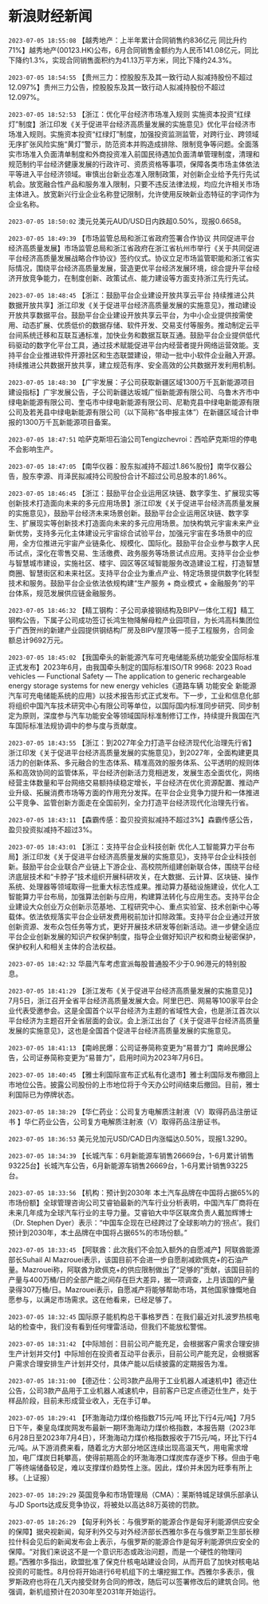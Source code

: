 # 新浪财经新闻
`2023-07-05 18:55:08` 【越秀地产：上半年累计合同销售约836亿元 同比升约71%】越秀地产(00123.HK)公布，6月合同销售金额约为人民币141.08亿元，同比下降约1.3%，实现合同销售面积约为41.13万平方米，同比下降约24.3%。

`2023-07-05 18:54:55` 【贵州三力：控股股东及其一致行动人拟减持股份不超过12.097%】贵州三力公告，控股股东及其一致行动人拟减持股份不超过12.097%。

`2023-07-05 18:52:53` 【浙江：优化平台经济市场准入规则 实施资本投资“红绿灯”制度】浙江印发《关于促进平台经济高质量发展的实施意见》优化平台经济市场准入规则。实施资本投资“红绿灯”制度，加强投资监测监管，对跨行业、跨领域无序扩张风险实施“黄灯”警示，防范资本并购造成排除、限制竞争等问题。全面落实市场准入负面清单制度和外商投资准入前国民待遇加负面清单管理制度，清理和规范制约平台经济健康发展的行政许可、资质资格等事项，保障各类市场主体依法平等进入平台经济领域。审慎出台新业态准入限制政策，对创新企业给予先行先试机会。放宽融合性产品和服务准入限制，只要不违反法律法规，均应允许相关市场主体进入。放宽新兴行业企业名称登记限制，允许使用反映新业态特征的字词作为企业名称。

`2023-07-05 18:50:02` 澳元兑美元AUD/USD日内跌超0.50%，现报0.6658。

`2023-07-05 18:49:39` 【市场监管总局和浙江省政府签署合作协议 共同促进平台经济高质量发展】市场监管总局和浙江省政府在浙江省杭州市举行《关于共同促进平台经济高质量发展战略合作协议》签约仪式。协议立足市场监管职能和浙江省实际情况，围绕平台经济高质量发展，营造更优平台经济发展环境，综合提升平台经济开放竞争能力，在制度创新、政策试点、能力建设等方面支持浙江先行先试。

`2023-07-05 18:48:45` 【浙江：鼓励平台企业建设开放共享云平台 持续推进公共数据开放共享】浙江印发《关于促进平台经济高质量发展的实施意见》，推动建设开放共享数据平台。鼓励平台企业建设开放共享云平台，为中小企业提供按需使用、动态扩展、优质低价的数据存储、软件开发、交易支付等服务。推动制定云平台间系统迁移和互联互通标准，加快业务和数据互联互通。鼓励平台企业提供低代码驱动的数字化平台工具，通过技术赋能促进平台内经营者提升网络运营效能。支持平台企业推进软件开源社区和生态联盟建设，带动一批中小软件企业融入开源。持续推进公共数据开放共享，建立规范有序、安全高效的公共数据开发利用机制。

`2023-07-05 18:48:30` 【广宇发展：子公司获取新疆区域1300万千瓦新能源项目建设指标】广宇发展公告，子公司新疆达坂城广恒新能源有限公司、乌鲁木齐市中绿电新能源有限公司、奎屯市中绿电新能源有限公司、尼勒克县中绿电新能源有限公司及若羌县中绿电新能源有限公司（以下简称“各申报主体”）在新疆区域合计申报的1300万千瓦新能源项目备案。

`2023-07-05 18:47:51` 哈萨克斯坦石油公司Tengizchevroi：西哈萨克斯坦的停电不会影响生产。

`2023-07-05 18:47:05` 【南华仪器：股东拟减持不超过1.86%股份】南华仪器公告，股东李源、肖泽民拟减持公司股份合计不超过公司总股本的1.86%。

`2023-07-05 18:46:45` 【浙江：鼓励平台企业运用区块链、数字孪生、扩展现实等创新技术打造面向未来的多元应用场景】浙江印发《关于促进平台经济高质量发展的实施意见》，鼓励平台经济未来场景创新。鼓励平台企业运用区块链、数字孪生、扩展现实等创新技术打造面向未来的多元应用场景。加快构筑元宇宙未来产业新优势，支持多元化主体建设元宇宙综合试验平台，加强元宇宙在多场景中的应用，全方位推进元宇宙产业链条化、规模化、国际化。鼓励平台企业参与数字人民币试点，深化在零售交易、生活缴费、政务服务等场景试点应用。支持平台企业参与智慧城市建设，实施社区、楼宇、园区等区域智能服务改造建设工程，打造智慧商圈、智慧街区和未来社区。支持平台企业为重点产业、特定场景提供数字化转型技术和服务。鼓励平台企业依法依规构建“生产服务 + 商业模式 + 金融服务”的平台体系，规范发展供应链金融服务。

`2023-07-05 18:46:32` 【精工钢构：子公司承接钢结构及BIPV一体化工程】精工钢构公告，下属子公司成功签订长鸿生物降解母粒产业园项目，为长鸿高科集团位于广西贺州的新建产业园提供钢结构厂房及BIPV屋顶等一揽子工程服务，合同金额总计9692万元。

`2023-07-05 18:45:02` 【我国牵头的新能源汽车可充电储能系统功能安全国际标准正式发布】2023年6月，由我国牵头制定的国际标准ISO/TR 9968: 2023 Road vehicles — Functional Safety — The application to generic rechargeable energy storage systems for new energy vehicles《道路车辆 功能安全 新能源汽车可充电储能系统的应用》以技术报告形式正式发布。下一步，工业和信息化部将组织中国汽车技术研究中心有限公司等单位，以国际国内标准同步研究、同步制定为原则，深度参与汽车功能安全等领域国际标准制修订工作，持续提升我国在汽车国际标准法规协调中的参与度与贡献度。

`2023-07-05 18:43:55` 【浙江：到2027年全力打造平台经济现代化治理先行省】浙江印发《关于促进平台经济高质量发展的实施意见》，到2027年，全面构建更具活力的创新体系、多元融合的生态体系、精准高效的服务体系、公平透明的规则体系和高效协同的监管体系，平台经济创新活力竞相迸发，发展生态全面优化，网络经营主体数量和平台网络交易额持续稳定增长，平台经济在优化资源配置、推动产业升级、拓展消费市场等方面的作用充分发挥。在平台企业竞争力提升和一体推进公平竞争、监管创新方面走在全国前列，全力打造平台经济现代化治理先行省。

`2023-07-05 18:43:11` 【森霸传感：盈贝投资拟减持不超过3%】森霸传感公告，盈贝投资拟减持不超过3%。

`2023-07-05 18:43:01` 【浙江：支持平台企业科技创新 优化人工智能算力平台布局】浙江印发《关于促进平台经济高质量发展的实施意见》，支持平台企业科技创新。鼓励平台企业联合产业链上下游企业、高校院所组建创新联合体，围绕平台经济底层技术和“卡脖子”技术组织开展科研攻关，在大数据、云计算、区块链、操作系统、处理器等领域取得一批重大标志性成果。推动算力基础设施建设，优化人工智能算力平台布局，加强算法创新与应用，构建算法转化与应用生态。支持平台企业建设大众创业万众创新示范基地、工程研究中心、重点实验室、技术创新中心等载体。依法依规落实平台企业研发费用税前加计扣除政策。支持平台企业通过开放创新资源、发布众包任务等方式，更好开展技术研发等创新活动。进一步健全适应平台企业创新发展的知识产权保护制度，指导企业做好知识产权和商业秘密保护，保护权利人和相关主体的合法权益。

`2023-07-05 18:42:32` 华晨汽车考虑宣派每股普通股不少于0.96港元的特别股息。

`2023-07-05 18:41:29` 【浙江发布《关于促进平台经济高质量发展的实施意见》】7月5日，浙江召开全省平台经济高质量发展大会。阿里巴巴、网易等100家平台企业代表受邀参会。这是全国首个以平台经济为主题的省域性大会，也是浙江首次以平台经济为主题召开全省层面的会议。会上浙江出台了《关于促进平台经济高质量发展的实施意见》，这也是全国首个促进平台经济高质量发展的实施意见。

`2023-07-05 18:41:13` 【南岭民爆：公司证券简称变更为“易普力”】南岭民爆公告，公司证券简称变更为“易普力”，启用时间为2023年7月6日。

`2023-07-05 18:40:45` 【雅士利国际宣布正式私有化退市】雅士利国际发布撤回上市地位公告。披露公司股份的上市地位将于今天办公时间结束后撤回。目前，雅士利国际已为停牌状态。

`2023-07-05 18:38:29` 【华仁药业：公司复方电解质注射液（V）取得药品注册证书 】华仁药业公告，公司复方电解质注射液（V）取得药品注册证书。

`2023-07-05 18:36:53` 美元兑加元USD/CAD日内涨幅达0.50%，现报1.3290。

`2023-07-05 18:34:39` 【长城汽车：6月新能源车销售26669台，1-6月累计销售93225台】长城汽车公告，6月新能源车销售26669台，1-6月累计销售93225台。

`2023-07-05 18:33:56` 【机构：预计到2030年 本土汽车品牌在中国将占据65%的市场份额】全球管理咨询公司艾睿铂最新的汽车行业分析表明，中国汽车厂商将在未来几年成为全球汽车行业的主导力量。艾睿铂大中华区联席负责人戴加辉博士（Dr. Stephen Dyer）表示：“中国车企现在已经跨过了全球影响力的‘拐点’。我们预计到2030年，本土品牌在中国将占据65%的市场份额。”

`2023-07-05 18:33:45` 【阿联酋：此次我们不会加入额外的自愿减产】阿联酋能源部长Suhail Al Mazrouei表示，该国目前不会进一步自愿削减欧佩克+的石油产量。Mazrouei称，阿联酋为欧佩克+的供应限制做出了“足够的”贡献，该国目前的产量与400万桶/日的全部产能之间存在巨大差异，据一项调查，上月该国的产量录得307万桶/日。Mazrouei表示，自愿减产将能够帮助市场，其他国家慷慨地自愿参与，以满足市场需求。这在他看来，已经足够了。

`2023-07-05 18:32:45` 国际原子能机构总干事格罗西：在我们最近对扎波罗热核电站的检查中，我们没有看到任何埋雷活动，但我们不能放松警惕。

`2023-07-05 18:31:42` 【中际旭创：目前公司产能充足，会根据客户需求合理安排生产计划并交付】中际旭创在投资者互动平台表示，目前公司产能充足，会根据客户需求合理安排生产计划并交付，具体产能以后续披露的定期报告为准。

`2023-07-05 18:31:00` 【德迈仕：公司3款产品用于工业机器人减速机中】德迈仕公告，公司3款产品用于工业机器人减速机中，目前客户已定点德迈仕生产，处于样品阶段，目前未形成营业收入，无在手订单。

`2023-07-05 18:29:41` 【环渤海动力煤价格指数715元/吨 环比下行4元/吨】7月5日下午，秦皇岛煤炭网发布最新一期环渤海动力煤价格指数，本报告期（2023年6月28日至2023年7月4日），环渤海动力煤价格指数报收于715元/吨，环比下行4元/吨。从下游消费来看，随着北方大部分地区连续出现高温天气，用电需求增加，电厂煤炭日耗攀高，使得前期高企的环渤海港口煤炭库存逐步下移。但由于电厂等终端储备较足，难以支撑煤价趋势性上涨。因此，煤价并未因为旺季有所上移。（上证报）

`2023-07-05 18:29:29` 英国竞争和市场管理局（CMA）：莱斯特城足球俱乐部承认与JD Sports达成反竞争协议，将被处以高达88万英镑的罚款。

`2023-07-05 18:26:29` 【匈牙利外长：与俄罗斯的能源合作是匈牙利能源供应安全的保障】据央视新闻，匈牙利外交与对外经济部长西雅尔多在与俄罗斯卫生部长穆拉什科会见后的新闻发布会上表示，与俄罗斯的能源合作是匈牙利能源供应安全的保障。“对我们来说这不是一个意识形态或政治问题，而是一个硬性的物理问题。”西雅尔多指出，欧盟批准了保克什核电站建设合同，从而开启了加快对核电站投资的可能性。8月份将开始进行6号机组下的土壤挖掘工作。西雅尔多表示，俄罗斯政府也将在几天内接受财务合同的修改，随后可以签署修改后的建筑合同。他强调，新机组预计在2030年至2031年开始运行。

